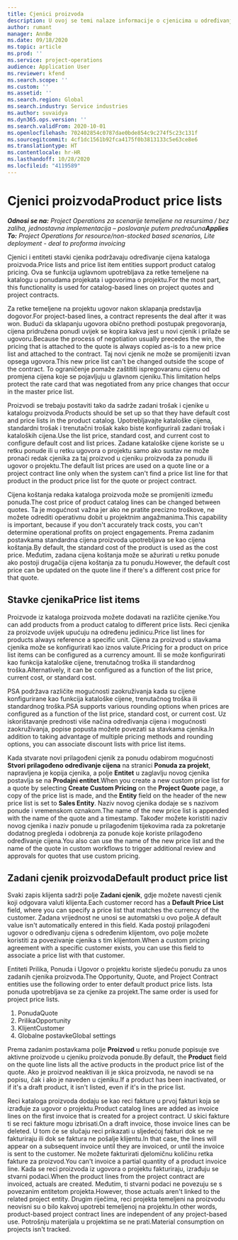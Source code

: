 ```yaml
---
title: Cjenici proizvoda
description: U ovoj se temi nalaze informacije o cjenicima u određivanju kataloških cijena koje se upotrebljavaju u ponudama za projekt i ugovore o projektu.
author: rumant
manager: AnnBe
ms.date: 09/18/2020
ms.topic: article
ms.prod: ''
ms.service: project-operations
audience: Application User
ms.reviewer: kfend
ms.search.scope: ''
ms.custom: ''
ms.assetid: ''
ms.search.region: Global
ms.search.industry: Service industries
ms.author: suvaidya
ms.dyn365.ops.version: ''
ms.search.validFrom: 2020-10-01
ms.openlocfilehash: 702402854c0787dae0bde854c9c274f5c23c131f
ms.sourcegitcommit: 4cf1dc1561b92fca4175f0b3813133c5e63ce8e6
ms.translationtype: HT
ms.contentlocale: hr-HR
ms.lasthandoff: 10/28/2020
ms.locfileid: "4119589"
---
```

# <a name="product-price-lists"></a><span data-ttu-id="e701f-103">Cjenici proizvoda</span><span class="sxs-lookup"><span data-stu-id="e701f-103">Product price lists</span></span>

<span data-ttu-id="e701f-104">_**Odnosi se na:** Project Operations za scenarije temeljene na resursima / bez zaliha, jednostavna implementacija – poslovanje putem predračuna_</span><span class="sxs-lookup"><span data-stu-id="e701f-104">_**Applies To:** Project Operations for resource/non-stocked based scenarios, Lite deployment - deal to proforma invoicing_</span></span>

<span data-ttu-id="e701f-105">Cjenici i entiteti stavki cjenika podržavaju određivanje cijena kataloga proizvoda.</span><span class="sxs-lookup"><span data-stu-id="e701f-105">Price lists and price list item entities support product catalog pricing.</span></span> <span data-ttu-id="e701f-106">Ova se funkcija uglavnom upotrebljava za retke temeljene na katalogu u ponudama projekata i ugovorima o projektu.</span><span class="sxs-lookup"><span data-stu-id="e701f-106">For the most part, this functionality is used for catalog-based lines on project quotes and project contracts.</span></span>

<span data-ttu-id="e701f-107">Za retke temeljene na projektu ugovor nakon sklapanja predstavlja dogovor.</span><span class="sxs-lookup"><span data-stu-id="e701f-107">For project-based lines, a contract represents the deal after it was won.</span></span> <span data-ttu-id="e701f-108">Budući da sklapanju ugovora obično prethodi postupak pregovoranja, cijena pridružena ponudi uvijek se kopira kakva jest u novi cjenik i prilaže se ugovoru.</span><span class="sxs-lookup"><span data-stu-id="e701f-108">Because the process of negotiation usually precedes the win, the pricing that is attached to the quote is always copied as-is to a new price list and attached to the contract.</span></span> <span data-ttu-id="e701f-109">Taj novi cjenik ne može se promijeniti izvan opsega ugovora.</span><span class="sxs-lookup"><span data-stu-id="e701f-109">This new price list can't be changed outside the scope of the contract.</span></span> <span data-ttu-id="e701f-110">To ograničenje pomaže zaštititi ispregovaranu cijenu od promjena cijena koje se pojavljuju u glavnom cjeniku.</span><span class="sxs-lookup"><span data-stu-id="e701f-110">This limitation helps protect the rate card that was negotiated from any price changes that occur in the master price list.</span></span>

<span data-ttu-id="e701f-111">Proizvodi se trebaju postaviti tako da sadrže zadani trošak i cjenike u katalogu proizvoda.</span><span class="sxs-lookup"><span data-stu-id="e701f-111">Products should be set up so that they have default cost and price lists in the product catalog.</span></span> <span data-ttu-id="e701f-112">Upotrebljavajte kataloške cijena, standardni trošak i trenutačni trošak kako biste konfigurirali zadani trošak i kataloških cijena.</span><span class="sxs-lookup"><span data-stu-id="e701f-112">Use the list price, standard cost, and current cost to configure default cost and list prices.</span></span> <span data-ttu-id="e701f-113">Zadane kataloške cijene koriste se u retku ponude ili u retku ugovora o projektu samo ako sustav ne može pronaći redak cjenika za taj proizvod u cjeniku proizvoda za ponudu ili ugovor o projektu.</span><span class="sxs-lookup"><span data-stu-id="e701f-113">The default list prices are used on a quote line or a project contract line only when the system can't find a price list line for that product in the product price list for the quote or project contract.</span></span>

<span data-ttu-id="e701f-114">Cijena koštanja redaka kataloga proizvoda može se promijeniti između ponuda.</span><span class="sxs-lookup"><span data-stu-id="e701f-114">The cost price of product catalog lines can be changed between quotes.</span></span> <span data-ttu-id="e701f-115">Ta je mogućnost važna jer ako ne pratite precizno troškove, ne možete odrediti operativnu dobit u projektnim angažmanima.</span><span class="sxs-lookup"><span data-stu-id="e701f-115">This capability is important, because if you don't accurately track costs, you can't determine operational profits on project engagements.</span></span> <span data-ttu-id="e701f-116">Prema zadanim postavkama standardna cijena proizvoda upotrebljava se kao cijena koštanja.</span><span class="sxs-lookup"><span data-stu-id="e701f-116">By default, the standard cost of the product is used as the cost price.</span></span> <span data-ttu-id="e701f-117">Međutim, zadana cijena koštanja može se ažurirati u retku ponude ako postoji drugačija cijena koštanja za tu ponudu.</span><span class="sxs-lookup"><span data-stu-id="e701f-117">However, the default cost price can be updated on the quote line if there's a different cost price for that quote.</span></span>

## <a name="price-list-items"></a><span data-ttu-id="e701f-118">Stavke cjenika</span><span class="sxs-lookup"><span data-stu-id="e701f-118">Price list items</span></span>

<span data-ttu-id="e701f-119">Proizvode iz kataloga proizvoda možete dodavati na različite cjenike.</span><span class="sxs-lookup"><span data-stu-id="e701f-119">You can add products from a product catalog to different price lists.</span></span> <span data-ttu-id="e701f-120">Reci cjenika za proizvode uvijek upućuju na određenu jedinicu.</span><span class="sxs-lookup"><span data-stu-id="e701f-120">Price list lines for products always reference a specific unit.</span></span> <span data-ttu-id="e701f-121">Cijena za proizvod u stavkama cjenika može se konfigurirati kao iznos valute.</span><span class="sxs-lookup"><span data-stu-id="e701f-121">Pricing for a product on price list items can be configured as a currency amount.</span></span> <span data-ttu-id="e701f-122">Ili se može konfigurirati kao funkcija kataloške cijene, trenutačnog troška ili standardnog troška.</span><span class="sxs-lookup"><span data-stu-id="e701f-122">Alternatively, it can be configured as a function of the list price, current cost, or standard cost.</span></span>

<span data-ttu-id="e701f-123">PSA podržava različite mogućnosti zaokruživanja kada su cijene konfigurirane kao funkcija kataloške cijene, trenutačnog troška ili standardnog troška.</span><span class="sxs-lookup"><span data-stu-id="e701f-123">PSA supports various rounding options when prices are configured as a function of the list price, standard cost, or current cost.</span></span> <span data-ttu-id="e701f-124">Uz iskorištavanje prednosti više načina određivanja cijena i mogućnosti zaokruživanja, popise popusta možete povezati sa stavkama cjenika.</span><span class="sxs-lookup"><span data-stu-id="e701f-124">In addition to taking advantage of multiple pricing methods and rounding options, you can associate discount lists with price list items.</span></span> 

<span data-ttu-id="e701f-125">Kada stvarate novi prilagođeni cjenik za ponudu odabirom mogućnosti **Stvori prilagođeno određivanje cijena** na stranici **Ponuda za projekt**, napravljena je kopija cjenika, a polje **Entitet** u zaglavlju novog cjenika postavlja se na **Prodajni entitet**.</span><span class="sxs-lookup"><span data-stu-id="e701f-125">When you create a new custom price list for a quote by selecting **Create Custom Pricing** on the **Project Quote** page, a copy of the price list is made, and the **Entity** field on the header of the new price list is set to **Sales Entity**.</span></span> <span data-ttu-id="e701f-126">Naziv novog cjenika dodaje se s nazivom ponude i vremenskom oznakom.</span><span class="sxs-lookup"><span data-stu-id="e701f-126">The name of the new price list is appended with the name of the quote and a timestamp.</span></span> <span data-ttu-id="e701f-127">Također možete koristiti naziv novog cjenika i naziv ponude u prilagođenim tijekovima rada za pokretanje dodatnog pregleda i odobrenja za ponude koje koriste prilagođeno određivanje cijena.</span><span class="sxs-lookup"><span data-stu-id="e701f-127">You also can use the name of the new price list and the name of the quote in custom workflows to trigger additional review and approvals for quotes that use custom pricing.</span></span>

 
## <a name="default-product-price-list"></a><span data-ttu-id="e701f-128">Zadani cjenik proizvoda</span><span class="sxs-lookup"><span data-stu-id="e701f-128">Default product price list</span></span>
<span data-ttu-id="e701f-129">Svaki zapis klijenta sadrži polje **Zadani cjenik**, gdje možete navesti cjenik koji odgovara valuti klijenta.</span><span class="sxs-lookup"><span data-stu-id="e701f-129">Each customer record has a **Default Price List** field, where you can specify a price list that matches the currency of the customer.</span></span> <span data-ttu-id="e701f-130">Zadana vrijednost ne unosi se automatski u ovo polje.</span><span class="sxs-lookup"><span data-stu-id="e701f-130">A default value isn't automatically entered in this field.</span></span> <span data-ttu-id="e701f-131">Kada postoji prilagođeni ugovor o određivanju cijena s određenim klijentom, ovo polje možete koristiti za povezivanje cjenika s tim klijentom.</span><span class="sxs-lookup"><span data-stu-id="e701f-131">When a custom pricing agreement with a specific customer exists, you can use this field to associate a price list with that customer.</span></span>

<span data-ttu-id="e701f-132">Entiteti Prilika, Ponuda i Ugovor o projektu koriste sljedeću ponudu za unos zadanih cjenika proizvoda.</span><span class="sxs-lookup"><span data-stu-id="e701f-132">The Opportunity, Quote, and Project Contract entities use the following order to enter default product price lists.</span></span> <span data-ttu-id="e701f-133">Ista ponuda upotrebljava se za cjenike za projekt.</span><span class="sxs-lookup"><span data-stu-id="e701f-133">The same order is used for project price lists.</span></span>

1.  <span data-ttu-id="e701f-134">Ponuda</span><span class="sxs-lookup"><span data-stu-id="e701f-134">Quote</span></span>
2.  <span data-ttu-id="e701f-135">Prilika</span><span class="sxs-lookup"><span data-stu-id="e701f-135">Opportunity</span></span>
3.  <span data-ttu-id="e701f-136">Klijent</span><span class="sxs-lookup"><span data-stu-id="e701f-136">Customer</span></span>
4.  <span data-ttu-id="e701f-137">Globalne postavke</span><span class="sxs-lookup"><span data-stu-id="e701f-137">Global settings</span></span> 

<span data-ttu-id="e701f-138">Prema zadanim postavkama polje **Proizvod** u retku ponude popisuje sve aktivne proizvode u cjeniku proizvoda ponude.</span><span class="sxs-lookup"><span data-stu-id="e701f-138">By default, the **Product** field on the quote line lists all the active products in the product price list of the quote.</span></span> <span data-ttu-id="e701f-139">Ako je proizvod neaktivan ili je skica proizvoda, ne navodi se na popisu, čak i ako je naveden u cjeniku.</span><span class="sxs-lookup"><span data-stu-id="e701f-139">If a product has been inactivated, or if it's a draft product, it isn't listed, even if it's in the price list.</span></span> 

<span data-ttu-id="e701f-140">Reci kataloga proizvoda dodaju se kao reci fakture u prvoj fakturi koja se izrađuje za ugovor o projektu.</span><span class="sxs-lookup"><span data-stu-id="e701f-140">Product catalog lines are added as invoice lines on the first invoice that is created for a project contract.</span></span> <span data-ttu-id="e701f-141">U skici fakture ti se reci fakture mogu izbrisati.</span><span class="sxs-lookup"><span data-stu-id="e701f-141">On a draft invoice, those invoice lines can be deleted.</span></span> <span data-ttu-id="e701f-142">U tom će se slučaju reci prikazati u sljedećoj fakturi dok se ne fakturiraju ili dok se faktura ne pošalje klijentu.</span><span class="sxs-lookup"><span data-stu-id="e701f-142">In that case, the lines will appear on a subsequent invoice until they are invoiced, or until the invoice is sent to the customer.</span></span> <span data-ttu-id="e701f-143">Ne možete fakturirati djelomičnu količinu retka fakture za proizvod.</span><span class="sxs-lookup"><span data-stu-id="e701f-143">You can't invoice a partial quantity of a product invoice line.</span></span> <span data-ttu-id="e701f-144">Kada se reci proizvoda iz ugovora o projektu fakturiraju, izrađuju se stvarni podaci.</span><span class="sxs-lookup"><span data-stu-id="e701f-144">When the product lines from the project contract are invoiced, actuals are created.</span></span> <span data-ttu-id="e701f-145">Međutim, ti stvarni podaci ne povezuju se s povezanim entitetom projekta.</span><span class="sxs-lookup"><span data-stu-id="e701f-145">However, those actuals aren't linked to the related project entity.</span></span> <span data-ttu-id="e701f-146">Drugim riječima, reci projekta temeljeni na proizvodu neovisni su o bilo kakvoj upotrebi temeljenoj na projektu.</span><span class="sxs-lookup"><span data-stu-id="e701f-146">In other words, product-based project contract lines are independent of any project-based use.</span></span> <span data-ttu-id="e701f-147">Potrošnju materijala u projektima se ne prati.</span><span class="sxs-lookup"><span data-stu-id="e701f-147">Material consumption on projects isn't tracked.</span></span>
